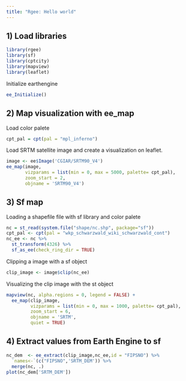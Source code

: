 ```yaml
---
title: "Rgee: Hello world"
---
```


## 1) Load libraries
```r
library(rgee)
library(sf)
library(cptcity)
library(mapview)
library(leaflet)
```

Initialize earthengine
```r
ee_Initialize() 
```

## 2) Map visualization with ee_map
Load color palete 
```r
cpt_pal = cpt(pal = "mpl_inferno")
```
Load SRTM satellite image and create a visualization on leaflet.
```r
image <- ee$Image('CGIAR/SRTM90_V4')
ee_map(image,
       vizparams = list(min = 0, max = 5000, palette= cpt_pal),
       zoom_start = 2,
       objname = 'SRTM90_V4')
```

## 3) Sf map
Loading a shapefile file with sf library and color palete
```r
nc = st_read(system.file("shape/nc.shp", package="sf"))
cpt_pal <- cpt(pal = "wkp_schwarzwald_wiki_schwarzwald_cont")
nc_ee <- nc %>%
  st_transform(4326) %>%
  sf_as_ee(check_ring_dir = TRUE)
```
Clipping a image with a sf object
```r
clip_image <- image$clip(nc_ee)
```
Visualizing the clip image with the st object
```r
mapview(nc, alpha.regions = 0, legend = FALSE) +
  ee_map(clip_image,
         vizparams = list(min = 0, max = 1000, palette= cpt_pal),
         zoom_start = 6,
         objname = 'SRTM',
         quiet = TRUE)
```

## 4) Extract values from Earth Engine to sf
```r
nc_dem  <- ee_extract(clip_image,nc_ee,id = "FIPSNO") %>%
  `names<-`(c("FIPSNO",'SRTM_DEM')) %>%
  merge(nc, .)
plot(nc_dem['SRTM_DEM'])
```

